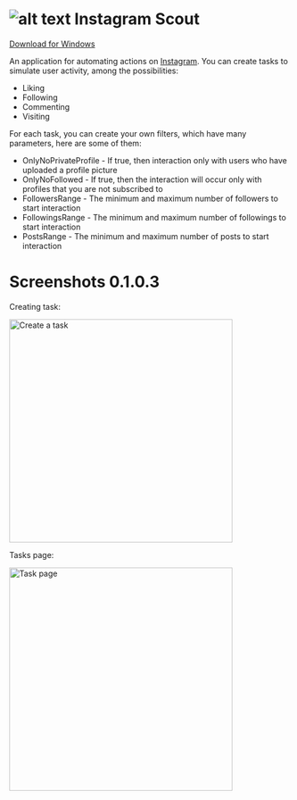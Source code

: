 # ![alt text](https://user-images.githubusercontent.com/45703525/104408099-58d73c00-5574-11eb-9cc5-f073ba7c2c04.png) Instagram Scout
[Download for Windows](https://github.com/Abaxoth/InstagramScout/releases/download/0.1.1.4/Instagram.Scout.0.1.1.4.rar)<br/>

An application for automating actions on [Instagram](https://www.instagram.com/). You can create tasks to simulate user activity, among the possibilities:<br/>
- Liking
- Following
- Commenting
- Visiting

For each task, you can create your own filters, which have many parameters, here are some of them:<br/>
- OnlyNoPrivateProfile - If true, then interaction only with users who have uploaded a profile picture<br/>
- OnlyNoFollowed - If true, then the interaction will occur only with profiles that you are not subscribed to<br/>
- FollowersRange - The minimum and maximum number of followers to start interaction<br/>
- FollowingsRange - The minimum and maximum number of followings to start interaction<br/>
- PostsRange - The minimum and maximum number of posts to start interaction<br/>

# Screenshots 0.1.0.3

Creating task:<br/>
<p align="left">
  <img src="https://user-images.githubusercontent.com/45703525/104409176-bd939600-5576-11eb-8d64-55b5843a40a2.PNG" width="400" title="Create a task"><br/>  
</p>

Tasks page:<br/>
<p align="left">
  <img src="https://user-images.githubusercontent.com/45703525/104409178-be2c2c80-5576-11eb-9582-b9b7b40518f7.PNG" width="400" alt="Task page"><br/>
</p>

